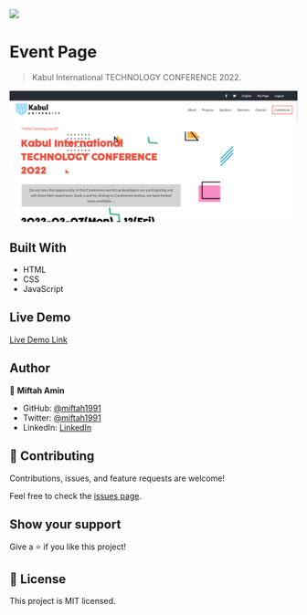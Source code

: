 ![](https://img.shields.io/badge/Microverse-blueviolet)

# Event Page

> Kabul International TECHNOLOGY CONFERENCE 2022.

![screenshot](https://github.com/miftah1991/Technology-Conference-/blob/conference-pages/images/Demo.png)


## Built With

- HTML
- CSS
- JavaScript

## Live Demo

[Live Demo Link](https://miftah1991.github.io/Technology-Conference-/)

## Author

👤 **Miftah Amin**

- GitHub: [@miftah1991](https://github.com/miftah1991)
- Twitter: [@miftah1991](https://twitter.com/miftah1991)
- LinkedIn: [LinkedIn](https://www.linkedin.com/in/miftah1991/)


## 🤝 Contributing

Contributions, issues, and feature requests are welcome!

Feel free to check the [issues page](../../issues/).

## Show your support

Give a ⭐️ if you like this project!

**📝 License**
----------------------------------------------------------------------
This project is MIT licensed.
